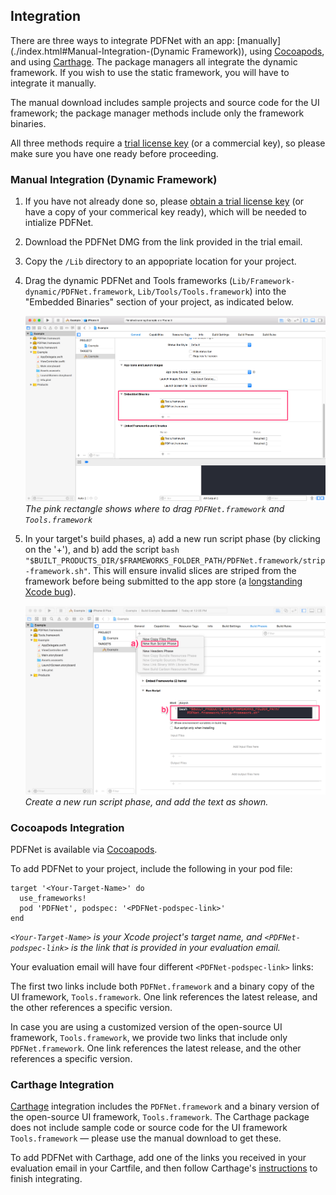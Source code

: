 ## Integration

There are three ways to integrate PDFNet with an app: [manually](./index.html#Manual-Integration-(Dynamic Framework)), using [Cocoapods](./index.html#Cocoapods), and using [Carthage](./index.html#CocoapodsCarthage). The package managers all integrate the dynamic framework. If you wish to use the static framework, you will have to integrate it manually.

The manual download includes sample projects and source code for the UI framework; the package manager methods include only the framework binaries.

All three methods require a [trial license key](https://www.pdftron.com/pdfnet/mobile/request_trial.html) (or a commercial key), so please make sure you have one ready before proceeding.

### Manual Integration (Dynamic Framework)


1. If you have not already done so, please [obtain a trial license key](https://www.pdftron.com/pdfnet/mobile/request_trial.html) (or have a copy of your commerical key ready), which will be needed to intialize PDFNet.
2. Download the PDFNet DMG from the link provided in the trial email.
3. Copy the `/Lib` directory to an appopriate location for your project.
4. Drag the dynamic PDFNet and Tools frameworks (`Lib/Framework-dynamic/PDFNet.framework`, `Lib/Tools/Tools.framework`) into the "Embedded Binaries" section of your project, as indicated below.

    ![Add the frameworks to the project](add-frameworks.png)  
    _The pink rectangle shows where to drag `PDFNet.framework` and `Tools.framework`_ 

5. In your target's build phases, a) add a new run script phase (by clicking on the '+'), and b) add the script ```bash "$BUILT_PRODUCTS_DIR/$FRAMEWORKS_FOLDER_PATH/PDFNet.framework/strip-framework.sh"```. This will ensure invalid slices are striped from the framework before being submitted to the app store (a [longstanding Xcode bug](http://www.openradar.me/radar?id=6409498411401216)).

    ![Add the script to the project](add-script.png)
    _Create a new run script phase, and add the text as shown._

### Cocoapods Integration

PDFNet is available via [Cocoapods](https://www.cocoapods.com/).

To add PDFNet to your project, include the following in your pod file:

```
target '<Your-Target-Name>' do
  use_frameworks!
  pod 'PDFNet', podspec: '<PDFNet-podspec-link>'
end
```
_`<Your-Target-Name>` is your Xcode project's target name, and `<PDFNet-podspec-link>` is the link that is provided in your evaluation email._

Your evaluation email will have four different `<PDFNet-podspec-link>` links:  

The first two links include both `PDFNet.framework` and a binary copy of the UI framework, `Tools.framework`. One link references the latest release, and the other references a specific version.

In case you are using a customized version of the open-source UI framework, `Tools.framework`, we provide two links that include only `PDFNet.framework`. One link references the latest release, and the other references a specific version.

### Carthage Integration

[Carthage](https://github.com/Carthage/Carthage) integration includes the `PDFNet.framework` and a binary version of the open-source UI framework, `Tools.framework`. The Carthage package does not include sample code or source code for the UI framework `Tools.framework` — please use the manual download to get these.

To add PDFNet with Carthage, add one of the links you received in your evaluation email in your Cartfile, and then follow Carthage's [instructions](https://github.com/Carthage/Carthage/blob/master/README.md#if-youre-building-for-ios-tvos-or-watchos) to finish integrating.